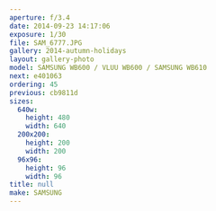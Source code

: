 ```yaml
---
aperture: f/3.4
date: 2014-09-23 14:17:06
exposure: 1/30
file: SAM_6777.JPG
gallery: 2014-autumn-holidays
layout: gallery-photo
model: SAMSUNG WB600 / VLUU WB600 / SAMSUNG WB610
next: e401063
ordering: 45
previous: cb9811d
sizes:
  640w:
    height: 480
    width: 640
  200x200:
    height: 200
    width: 200
  96x96:
    height: 96
    width: 96
title: null
make: SAMSUNG
---
```


